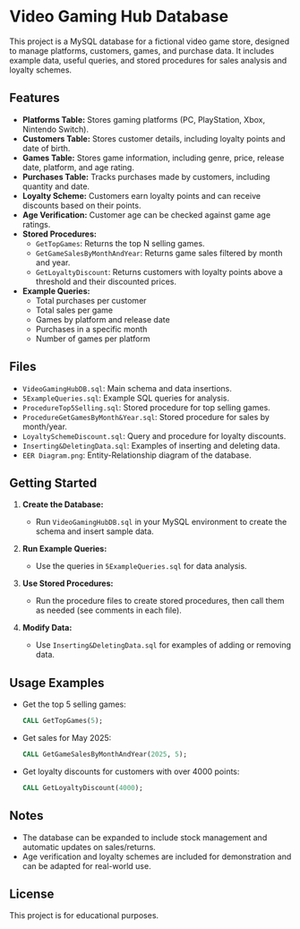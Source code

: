 
# Video Gaming Hub Database

This project is a MySQL database for a fictional video game store, designed to manage platforms, customers, games, and purchase data. It includes example data, useful queries, and stored procedures for sales analysis and loyalty schemes.

## Features

- **Platforms Table:** Stores gaming platforms (PC, PlayStation, Xbox, Nintendo Switch).
- **Customers Table:** Stores customer details, including loyalty points and date of birth.
- **Games Table:** Stores game information, including genre, price, release date, platform, and age rating.
- **Purchases Table:** Tracks purchases made by customers, including quantity and date.
- **Loyalty Scheme:** Customers earn loyalty points and can receive discounts based on their points.
- **Age Verification:** Customer age can be checked against game age ratings.
- **Stored Procedures:**
  - `GetTopGames`: Returns the top N selling games.
  - `GetGameSalesByMonthAndYear`: Returns game sales filtered by month and year.
  - `GetLoyaltyDiscount`: Returns customers with loyalty points above a threshold and their discounted prices.
- **Example Queries:**
  - Total purchases per customer
  - Total sales per game
  - Games by platform and release date
  - Purchases in a specific month
  - Number of games per platform

## Files

- `VideoGamingHubDB.sql`: Main schema and data insertions.
- `5ExampleQueries.sql`: Example SQL queries for analysis.
- `ProcedureTop5Selling.sql`: Stored procedure for top selling games.
- `ProcedureGetGamesByMonth&Year.sql`: Stored procedure for sales by month/year.
- `LoyaltySchemeDiscount.sql`: Query and procedure for loyalty discounts.
- `Inserting&DeletingData.sql`: Examples of inserting and deleting data.
- `EER Diagram.png`: Entity-Relationship diagram of the database.

## Getting Started

1. **Create the Database:**
   - Run `VideoGamingHubDB.sql` in your MySQL environment to create the schema and insert sample data.

2. **Run Example Queries:**
   - Use the queries in `5ExampleQueries.sql` for data analysis.

3. **Use Stored Procedures:**
   - Run the procedure files to create stored procedures, then call them as needed (see comments in each file).

4. **Modify Data:**
   - Use `Inserting&DeletingData.sql` for examples of adding or removing data.

## Usage Examples

- Get the top 5 selling games:

  ```sql
  CALL GetTopGames(5);
  ```

- Get sales for May 2025:

  ```sql
  CALL GetGameSalesByMonthAndYear(2025, 5);
  ```

- Get loyalty discounts for customers with over 4000 points:

  ```sql
  CALL GetLoyaltyDiscount(4000);
  ```

## Notes

- The database can be expanded to include stock management and automatic updates on sales/returns.
- Age verification and loyalty schemes are included for demonstration and can be adapted for real-world use.

## License

This project is for educational purposes.
